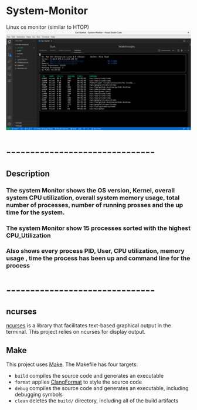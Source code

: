 # System-Monitor
Linux os monitor (similar to HTOP)
![System Monitor](images/System-Monitor.png)
# -------------------------------
## Description
### The system Monitor shows the OS version, Kernel, overall system CPU utilization, overall system memory usage, total number of processes, number of running prosses and the up time for the system.
### The system Monitor show 15 processes sorted with the highest CPU_Utilization
### Also shows every process PID, User, CPU utilization, memory usage , time the process has been up and command line for the process
# -------------------------------
## ncurses
[ncurses](https://www.gnu.org/software/ncurses/) is a library that facilitates text-based graphical output in the terminal. This project relies on ncurses for display output.
## Make
This project uses [Make](https://www.gnu.org/software/make/). The Makefile has four targets:
* `build` compiles the source code and generates an executable
* `format` applies [ClangFormat](https://clang.llvm.org/docs/ClangFormat.html) to style the source code
* `debug` compiles the source code and generates an executable, including debugging symbols
* `clean` deletes the `build/` directory, including all of the build artifacts
